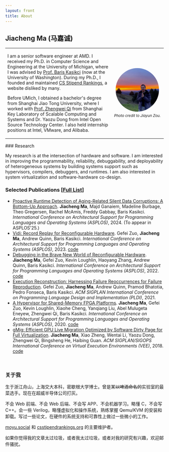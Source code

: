 ```yaml
---
layout: front
title: About
---
```


## Jiacheng Ma (马嘉诚)

<table cellspacing="0" cellpadding="0">
  <tbody>
    <tr>
      <td>
        <p>I am a senior software engineer at AMD. I received my Ph.D. in Computer Science and Engineering at the University of Michigan, where I was advised by <a href="http://web.eecs.umich.edu/~barisk/">Prof. Baris Kasikci</a> (now at the University of Washington). During my Ph.D., I founded and maintained <a href="https://csstipendrankings.org">CS Stipend Rankings</a>, a website disliked by many.</p>
        <p>Before UMich, I obtained a bachelor's degree from Shanghai Jiao Tong University, where I worked with <a href="http://english.seiee.sjtu.edu.cn/english/detail/386_968.htm">Prof. Zhengwei Qi</a> from Shanghai Key Laboratory of Scalable Computing and Systems and Dr. Yaozu Dong from Intel Open Source Technology Center. I also held internship positions at Intel, VMware, and Alibaba.</p>
      </td>
      <td class="hide-small" style="text-align:center">
        <img style="width:90%;max-width:100%;border-radius:50%" alt="profile photo" src="/assets/image/avatar.jpg">
        <br/>
        <small><em>Photo credit to Jiayun Zou.</em></small>
      </td>
    </tr>
  </tbody>
</table>
### Research

My research is at the intersection of hardware and software. I am interested in improving the programmability, reliability, debuggability, and deployability of heterogeneous systems by building systems support such as hypervisors, compilers, debuggers, and runtimes. I am also interested in system virtualization and software-hardware co-design.

### Selected Publications [[Full List](https://scholar.google.com/citations?user=TXDTf7IAAAAJ)]
* [Proactive Runtime Detection of Aging-Related Silent Data Corruptions: A Bottom-Up Approach](https://doi.org/10.1145/3622781.3674182). **Jiacheng Ma**, Majd Ganaiem, Madeline Burbage, Theo Gregersen, Rachel McAmis, Freddy Gabbay, Baris Kasikci. _International Conference on Architectural Support for Programming Languages and Operating Systems (ASPLOS)_, 2024. (To appear in ASPLOS'25.)
* [Vidi: Record Replay for Reconfigurable Hardware](https://dl.acm.org/doi/10.1145/3582016.3582040). Gefei Zuo, **Jiacheng Ma**, Andrew Quinn, Baris Kasikci. _International Conference on Architectural Support for Programming Languages and Operating Systems (ASPLOS)_, 2023. [code](https://github.com/efeslab/aws-fpga/tree/asplos23-ae)
* [Debugging in the Brave New World of Reconfigurable Hardware](https://jcma.me/files/fpga-debugging.pdf). **Jiacheng Ma**, Gefei Zuo, Kevin Loughlin, Haoyang Zhang, Andrew Quinn, Baris Kasikci. _International Conference on Architectural Support for Programming Languages and Operating Systems (ASPLOS)_, 2022. [code](https://github.com/efeslab/asplos22-hardware-debugging-artifact)
* [Execution Reconstruction: Harnessing Failure Reoccurrences for Failure Reproduction](https://dl.acm.org/doi/abs/10.1145/3453483.3454101). Gefei Zuo, **Jiacheng Ma**, Andrew Quinn, Pramod Bhatotia, Pedro Fonseca, Baris Kasikci. _ACM SIGPLAN International Conference on Programming Language Design and Implementation (PLDI)_, 2021.
* [A Hypervisor for Shared-Memory FPGA Platforms](https://dl.acm.org/doi/abs/10.1145/3373376.3378482). **Jiacheng Ma**, Gefei Zuo, Kevin Loughlin, Xiaohe Cheng, Yanqiang Liu, Abel Mulugeta Eneyew, Zhengwei Qi, Baris Kasikci. _International Conference on Architectural Support for Programming Languages and Operating Systems (ASPLOS)_, 2020. [code](https://github.com/efeslab/optimus-hypervisor)
* [gMig: Efficient GPU Live Migration Optimized by Software Dirty Page for Full Virtualization](https://dl.acm.org/doi/abs/10.1145/3186411.3186414). **Jiacheng Ma**, Xiao Zheng, Wentai Li, Yaozu Dong, Zhengwei Qi, Bingsheng He, Haibing Guan. _ACM SIGPLAN/SIGOPS International Conference on Virtual Execution Environments (VEE)_, 2018. [code](https://github.com/mjc0608/gmig-qemu)

<br>

### 关于我

生于浙江舟山，上海交大本科，密歇根大学博士。曾是某~~以啤酒命名的~~实验室的最菜选手。现在在超威半导体公司打灰。

不会 Web 前端、不会 Web 后端、不会写 APP、不会机器学习。略懂 C，不会写 C++。会一些 Verilog，略懂虚拟化和操作系统，熟练掌握 Qemu/KVM 的安装和卸载。写过一些论文，在硬件的系统支持和可靠性上做过一些微小的工作。

[moyu.social](https://moyu.social/) 和 [csstipendrankings.org](https://csstipendrankings.org/) 的主要维护者。

如果你觉得我的文章太过垃圾，或者我太过垃圾，或者对我的研究有兴趣，欢迎邮件骚扰。
